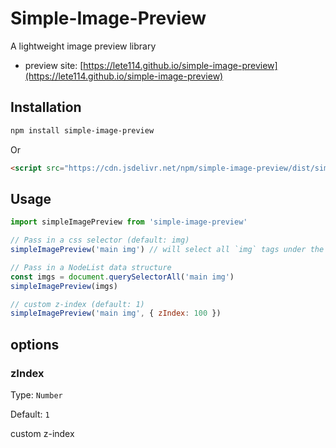 # Simple-Image-Preview

A lightweight image preview library

- preview site: [https://lete114.github.io/simple-image-preview](https://lete114.github.io/simple-image-preview)

## Installation

```bash
npm install simple-image-preview
```

Or

```html
<script src="https://cdn.jsdelivr.net/npm/simple-image-preview/dist/simple-image-preview.umd.cjs"></script>
```

## Usage

```js
import simpleImagePreview from 'simple-image-preview'

// Pass in a css selector (default: img)
simpleImagePreview('main img') // will select all `img` tags under the `main` tag

// Pass in a NodeList data structure
const imgs = document.querySelectorAll('main img')
simpleImagePreview(imgs)

// custom z-index (default: 1)
simpleImagePreview('main img', { zIndex: 100 })
```

## options

### zIndex

Type: `Number`

Default: `1`

custom z-index
